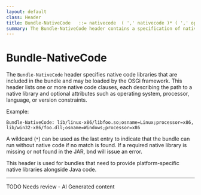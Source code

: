 ```yaml
---
layout: default
class: Header
title: Bundle-NativeCode   ::= nativecode  ( ',' nativecode )* ( ',' optional ) ?
summary: The Bundle-NativeCode header contains a specification of native code libraries contained in this bundle. 
---
```


# Bundle-NativeCode

The `Bundle-NativeCode` header specifies native code libraries that are included in the bundle and may be loaded by the OSGi framework. This header lists one or more native code clauses, each describing the path to a native library and optional attributes such as operating system, processor, language, or version constraints.

Example:

```
Bundle-NativeCode: lib/linux-x86/libfoo.so;osname=Linux;processor=x86, lib/win32-x86/foo.dll;osname=Windows;processor=x86
```

A wildcard (`*`) can be used as the last entry to indicate that the bundle can run without native code if no match is found. If a required native library is missing or not found in the JAR, bnd will issue an error.

This header is used for bundles that need to provide platform-specific native libraries alongside Java code.


---
TODO Needs review - AI Generated content